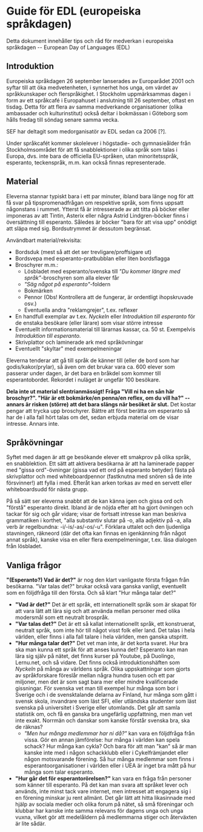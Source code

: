 # Guide för EDL (europeiska språkdagen)

Detta dokument innehåller tips och råd för medverkan i europeiska språkdagen -- European Day of Languages (EDL)

## Introduktion

Europeiska språkdagen 26 september lanserades av Europarådet 2001 och syftar till att öka medvetenheten, i synnerhet hos unga, om värdet av språkkunskaper och flerspråkighet. I Stockholm uppmärksammas dagen i form av ett språkcafé i Europahuset i anslutning till 26 september, oftast en tisdag. Detta för att flera av samma medverkande organisationer (olika ambassader och kulturinstitut) också deltar i bokmässan i Göteborg som hålls fredag till söndag senare samma vecka.

SEF har deltagit som medorganisatör av EDL sedan ca 2006 [?]. 

Under språkcafét kommer skolelever i högstadie- och gymnasieålder från Stockholmsområdet för att få snabblektioner i olika språk som talas i Europa, dvs. inte bara de officiella EU-språken, utan minoritetsspråk, esperanto, teckenspråk, m.m. kan också finnas representerade.

## Material

Eleverna stannar typiskt bara i ett par minuter, ibland bara länge nog för att få svar på tipspromenadfrågan om respektive språk, som finns uppsatt någonstans i rummet. Ytterst få är intresserade av att titta på böcker eller imponeras av att Tintin, Asterix eller några Astrid Lindgren-böcker finns i översättning till esperanto. Således är böcker "bara för att visa upp" onödigt att släpa med sig. Bordsutrymmet är dessutom begränsat.

Användbart material/rekvisita:

* Bordsduk (mest så att det ser trevligare/proffsigare ut)
* Bordsvepa med esperanto-pratbubblan eller liten bordsflagga
* Broschyrer m.m.:
  * Lösbladet med esperanto/svenska till *"Du kommer längre med språk"*-broschyren som alla elever får
  * *"Säg något på esperanto"*-foldern
  * Bokmärken
  * Pennor (Obs! Kontrollera att de fungerar, är ordentligt ihopskruvade osv.)
  * Eventuella andra "reklamgrejer", t.ex. reflexer
* En handfull exemplar av t.ex. *Nyckeln* eller *Introduktion till esperanto* för de enstaka besökare (eller lärare) som visar större intresse
* Eventuellt informationsmaterial till lärarnas kassar, ca. 50 st. Exempelvis *Introduktion till esperanto*.
* Skrivplattor och laminerade ark med språkövningar
* Eventuellt "skyltar" med exempelmeningar

Eleverna tenderar att gå till språk de känner till (eller de bord som har godis/kakor/prylar), så även om det brukar vara ca. 600 elever som passerar under dagen, är det bara en bråkdel som kommer till esperantobordet. Rekordet i nuläget är ungefär 100 besökare.

**Dela inte ut material slentrianmässigt! Fråga "Vill ni ha en sån här broschyr?". "Här är ett bokmärke/en penna/en reflex, om du vill ha?" -- annars är risken (större) att det bara slängs när besöket är slut.**  Det kostar pengar att trycka upp broschyrer. Bättre att först berätta om esperanto så har de i alla fall hört talas om det, sedan erbjuda material om de visar intresse. Annars inte.

## Språkövningar

Syftet med dagen är att ge besökande elever ett smakprov på olika språk, en snabblektion. Ett sätt att aktivera besökarna är att ha laminerade papper med "gissa ord"-övningar (gissa vad ett ord på esperanto betyder) fästa på skrivplattor och med whiteboardpennor (fastknutna med snören så de inte försvinner!) att fylla i med. Efteråt kan arken torkas av med en servett eller whiteboardsudd för nästa grupp.

På så sätt ser eleverna snabbt att de kan känna igen och gissa ord och "förstå" esperanto direkt. Ibland är de nöjda efter att ha gjort övningen och tackar för sig och går vidare; visar de fortsatt intresse kan man beskriva grammatiken i korthet, "alla substantiv slutar på -o, alla adjektiv på -a, alla verb är regelbundna: -i/-is/-as/-os/-u". Förklara uttalet och den ljudenliga stavningen, räkneord (där det ofta kan finnas en igenkänning från något annat språk), kanske visa en eller flera exempelmeningar, t.ex. läsa dialogen från lösbladet.

## Vanliga frågor

**"(Esperanto?) Vad är det?"** är nog den klart vanligaste första frågan från besökarna. "Var talas det?" brukar också vara ganska vanligt, eventuellt som en följdfråga till den första. Och så klart "Hur många talar det?"

* **"Vad är det?"** Det är ett språk, ett internationellt språk som är skapat för att vara lätt att lära sig och att använda mellan personer med olika modersmål som ett neutralt brospråk.
* **"Var talas det?"** Det är ett så kallat internationellt språk, ett konstruerat, neutralt språk, som inte hör till något visst folk eller land. Det talas i hela världen, eller finns i alla fall talare i hela världen, men ganska utspritt.
* **"Hur många talar det?"** Det vet man inte, är det korta svaret. Hur bra ska man kunna ett språk för att anses kunna det? Esperanto kan man lära sig själv på nätet, det finns kurser på Youtube, på Duolingo, Lernu.net, och så vidare. Det finns också introduktionshäften som *Nyckeln* på många av världens språk. Olika uppskattningar som gjorts av språkforskare föreslår mellan några hundra tusen och ett par miljoner, men det är som sagt bara mer eller mindre kvalificerade gissningar. För svenska vet man till exempel hur många som bor i Sverige och i de svensktalande delarna av Finland, hur många som gått i svensk skola, invandrare som läst SFI, eller utländska studenter som läst svenska på universitet i Sverige eller utomlands. Det går att samla statistik om, och få en ganska bra ungefärlig uppfattning, men man vet inte exakt. Norrmän och danskar som kanske förstår svenska bra, ska de räknas?
  * *"Men hur många medlemmar har ni då?"* kan vara en följdfråga från vissa. Gör en annan jämförelse: hur många i världen kan spela schack? Hur många kan cykla? Och bara för att man "kan" så är man kanske inte med i någon schackklubb eller i Cykelfrämjandet eller någon motsvarande förening. Så hur många medlemmar som finns i esperantoorganisationer i världen eller i UEA är inget bra mått på hur många som talar esperanto. 
* **"Hur går det för esperantorörelsen?"** kan vara en fråga från personer som känner till esperanto. På det kan man svara att språket lever och används, inte minst tack vare internet, men intresset att engagera sig i en förening minskar ju rent allmänt. Det går lätt att hitta likasinnade med hjälp av sociala medier och olika forum på nätet, så små föreningar och klubbar har kanske inte samma relevans för dagens unga och unga vuxna, vilket gör att medelåldern på medlemmarna stiger och återväxten är lite sådär.